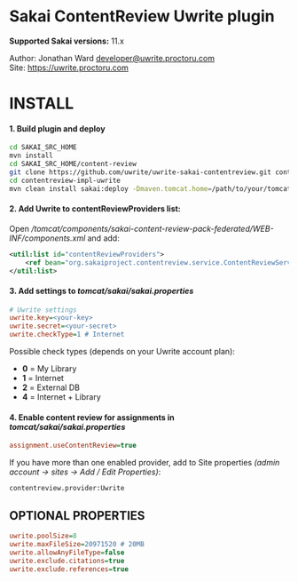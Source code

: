 # Sakai ContentReview Uwrite plugin

**Supported Sakai versions:** 11.x

Author: Jonathan Ward <developer@uwrite.proctoru.com>  
Site: https://uwrite.proctoru.com

INSTALL  
==============

#### 1. Build plugin and deploy
```bash
cd SAKAI_SRC_HOME
mvn install
cd SAKAI_SRC_HOME/content-review
git clone https://github.com/uwrite/uwrite-sakai-contentreview.git contentreview-impl-uwrite
cd contentreview-impl-uwrite
mvn clean install sakai:deploy -Dmaven.tomcat.home=/path/to/your/tomcat
```  

#### 2. Add Uwrite to contentReviewProviders list:
Open */tomcat/components/sakai-content-review-pack-federated/WEB-INF/components.xml* and add:
```xml
<util:list id="contentReviewProviders">            
    <ref bean="org.sakaiproject.contentreview.service.ContentReviewServiceUwrite"/>       
</util:list>
```  

#### 3. Add settings to *tomcat/sakai/sakai.properties*
```ini
# Uwrite settings
uwrite.key=<your-key>
uwrite.secret=<your-secret>
uwrite.checkType=1 # Internet
```  

Possible check types (depends on your Uwrite account plan):  
 - **0** = My Library
 - **1** = Internet
 - **2** = External DB
 - **4** = Internet + Library



#### 4. Enable content review for assignments in *tomcat/sakai/sakai.properties*
```ini
assignment.useContentReview=true
```  

If you have  more than one enabled provider, add to Site properties *(admin account -> sites -> Add / Edit Properties)*:
```
contentreview.provider:Uwrite
```

## OPTIONAL PROPERTIES
```ini
uwrite.poolSize=8
uwrite.maxFileSize=20971520 # 20MB
uwrite.allowAnyFileType=false
uwrite.exclude.citations=true
uwrite.exclude.references=true
```

